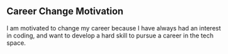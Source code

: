 ## Career Change Motivation

I am motivated to change my career because I have always had an interest in coding, and want to develop a hard skill to pursue a career in the tech space.
